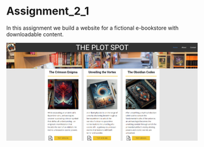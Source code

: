 # Assignment_2_1
In this assignment we build a website for a fictional e-bookstore with downloadable content.

![image](https://github.com/mbemiss/Assignment_2_1/blob/main/sample.png)
